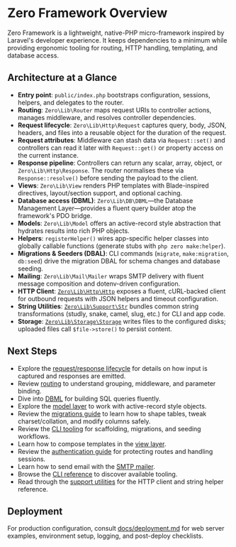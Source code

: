 # Zero Framework Overview

Zero Framework is a lightweight, native-PHP micro-framework inspired by Laravel's developer experience. It keeps dependencies to a minimum while providing ergonomic tooling for routing, HTTP handling, templating, and database access.

## Architecture at a Glance

- **Entry point**: `public/index.php` bootstraps configuration, sessions, helpers, and delegates to the router.
- **Routing**: `Zero\Lib\Router` maps request URIs to controller actions, manages middleware, and resolves controller dependencies.
- **Request lifecycle**: `Zero\Lib\Http\Request` captures query, body, JSON, headers, and files into a reusable object for the duration of the request.
- **Request attributes**: Middleware can stash data via `Request::set()` and controllers can read it later with `Request::get()` or property access on the current instance.
- **Response pipeline**: Controllers can return any scalar, array, object, or `Zero\Lib\Http\Response`. The router normalises these via `Response::resolve()` before sending the payload to the client.
- **Views**: `Zero\Lib\View` renders PHP templates with Blade-inspired directives, layout/section support, and optional caching.
- **Database access (DBML)**: `Zero\Lib\DB\DBML`—the Database Management Layer—provides a fluent query builder atop the framework's PDO bridge.
- **Models**: `Zero\Lib\Model` offers an active-record style abstraction that hydrates results into rich PHP objects.
- **Helpers**: `registerHelper()` wires app-specific helper classes into globally callable functions (generate stubs with `php zero make:helper`).
- **Migrations & Seeders (DBAL)**: CLI commands (`migrate`, `make:migration`, `db:seed`) drive the migration DBAL for schema changes and database seeding.
- **Mailing**: `Zero\Lib\Mail\Mailer` wraps SMTP delivery with fluent message composition and dotenv-driven configuration.
- **HTTP Client**: [`Zero\Lib\Http\Http`](support.md#http-client) exposes a fluent, cURL-backed client for outbound requests with JSON helpers and timeout configuration.
- **String Utilities**: [`Zero\Lib\Support\Str`](support.md#string-helpers) bundles common string transformations (studly, snake, camel, slug, etc.) for CLI and app code.
- **Storage**: [`Zero\Lib\Storage\Storage`](support.md#storage) writes files to the configured disks; uploaded files call `$file->store()` to persist content.

## Next Steps

- Explore the [request/response lifecycle](request-response.md) for details on how input is captured and responses are emitted.
- Review [routing](router.md) to understand grouping, middleware, and parameter binding.
- Dive into [DBML](dbml.md) for building SQL queries fluently.
- Explore the [model layer](models.md) to work with active-record style objects.
- Review the [migrations guide](migrations.md) to learn how to shape tables, tweak charset/collation, and modify columns safely.
- Review the [CLI tooling](cli.md) for scaffolding, migrations, and seeding workflows.
- Learn how to compose templates in the [view layer](view.md).
- Review the [authentication guide](auth.md) for protecting routes and handling sessions.
- Learn how to send email with the [SMTP mailer](mail.md).
- Browse the [CLI reference](cli.md) to discover available tooling.
- Read through the [support utilities](support.md) for the HTTP client and string helper reference.


## Deployment

For production configuration, consult [docs/deployment.md](deployment.md) for web server examples, environment setup, logging, and post-deploy checklists.
